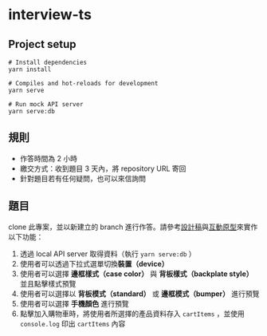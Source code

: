 # interview-ts

## Project setup
```
# Install dependencies
yarn install

# Compiles and hot-reloads for development
yarn serve

# Run mock API server
yarn serve:db
```

## 規則
* 作答時間為 2 小時
* 繳交方式：收到題目 3 天內，將 repository URL 寄回
* 針對題目若有任何疑問，也可以來信詢問

## 題目
clone 此專案，並以新建立的 branch 進行作答。請參考[設計稿](https://www.figma.com/file/Gvsqct4CKMYsHIrjTOT5FA/For-interview?node-id=0%3A1)與[互動原型](https://www.figma.com/proto/Gvsqct4CKMYsHIrjTOT5FA/For-interview)來實作以下功能：

1. 透過 local API server 取得資料（執行 `yarn serve:db` ）
2. 使用者可以透過下拉式選單切換**裝置（device）**
3. 使用者可以選擇 **邊框樣式（case color）** 與 **背板樣式（backplate style）** 並且點擊樣式預覽
4. 使用者可以選擇以 **背板模式（standard）** 或 **邊框模式（bumper）** 進行預覽
5. 使用者可以選擇 **手機顏色** 進行預覽
6. 點擊加入購物車時，將使用者所選擇的產品資料存入 `cartItems` ，並使用 `console.log` 印出 `cartItems` 內容